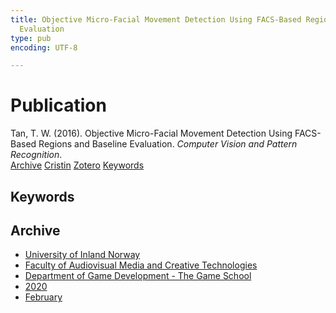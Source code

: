 ```yaml
---
title: Objective Micro-Facial Movement Detection Using FACS-Based Regions and Baseline
  Evaluation
type: pub
encoding: UTF-8

---
```

<h1>Publication</h1>
<article id="csl-bib-container-BIRTA7E4" class="csl-bib-container">
  <div class="csl-bib-body"> <div class="csl-entry">Tan, T. W. (2016). Objective Micro-Facial Movement Detection Using FACS-Based Regions and Baseline Evaluation. <i>Computer Vision and Pattern Recognition</i>.</div> </div>
  <div class="csl-bib-buttons">
    <a href="#taxonomy-article-BIRTA7E4" alt="archive" class="csl-bib-button">Archive</a>
    <a href="https://app.cristin.no/results/show.jsf?id=1795551" alt="Cristin" class="csl-bib-button">Cristin</a>
    <a href="http://zotero.org/groups/5881554/items/BIRTA7E4" alt="Zotero" class="csl-bib-button">Zotero</a>
    <a href="#keywords-article-BIRTA7E4" alt="keywords" class="csl-bib-button">Keywords</a>
  </div>
  <div id="csl-bib-meta-container-BIRTA7E4"></div>
</article>
<div id="csl-bib-meta-BIRTA7E4" class="csl-bib-meta">
  <article id="keywords-article-BIRTA7E4" class="keywords-article">
    <h1>Keywords</h1>
    
  </article>
  <article id="taxonomy-article-BIRTA7E4" class="taxonomy-article">
    <h1>Archive</h1>
    <ul>
      <li><a href="{{< params subfolder >}}en/archive/?key=3DCRN523">University of Inland Norway</a></li>
      <li><a href="{{< params subfolder >}}en/archive/?key=8XUDF4FD">Faculty of Audiovisual Media and Creative Technologies</a></li>
      <li><a href="{{< params subfolder >}}en/archive/?key=BG42VG37">Department of Game Development - The Game School</a></li>
      <li><a href="{{< params subfolder >}}en/archive/?key=K4VCKW5G">2020</a></li>
      <li><a href="{{< params subfolder >}}en/archive/?key=M7283UYK">February</a></li>
    </ul>
  </article>
</div>
